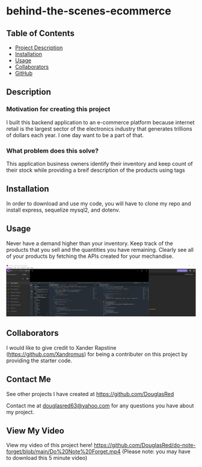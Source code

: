 # behind-the-scenes-ecommerce

## Table of Contents

- [Project Description](#Description)
- [Installation](#Installation)
- [Usage](#Usage)
- [Collaborators](#Collaborators)
- [GitHub](#GitHub)

## Description

### Motivation for creating this project

I built this backend application to an e-commerce platform because internet retail is the largest sector of the electronics industry that generates trillions of dollars each year. I one day want to be a part of that.

### What problem does this solve?

This application business owners identify their inventory and keep count of their stock while providing a breif description of the products using tags

## Installation

In order to download and use my code, you will have to clone my repo and install express, sequelize mysql2, and dotenv.

## Usage

Never have a demand higher than your inventory. Keep track of the products that you sell and the quantities you have remaining. Clearly see all of your products by fetching the APIs created for your mechandise.

![Alt text](./assets/images/behind-the-scenes-apis.jpg)

## Collaborators

I would like to give credit to Xander Rapstine (https://github.com/Xandromus) for being a contributer on this project by providing the starter code.

## Contact Me

See other projects I have created at https://github.com/DouglasRed

Contact me at douglasred63@yahoo.com for any questions you have about my project.

## View My Video

View my video of this project here! https://github.com/DouglasRed/do-note-forget/blob/main/Do%20Note%20Forget.mp4 (Please note: you may have to download this 5 minute video)
